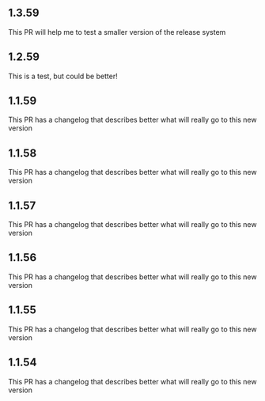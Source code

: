 
## 1.3.59

This PR will help me to test a smaller version of the release system
                
## 1.2.59

This is a test, but could be better!
                
## 1.1.59

This PR has a changelog that describes better what will really go to this new version
                
## 1.1.58

This PR has a changelog that describes better what will really go to this new version
                
## 1.1.57

This PR has a changelog that describes better what will really go to this new version
                
## 1.1.56

This PR has a changelog that describes better what will really go to this new version
                
## 1.1.55

This PR has a changelog that describes better what will really go to this new version
                
## 1.1.54

This PR has a changelog that describes better what will really go to this new version
                